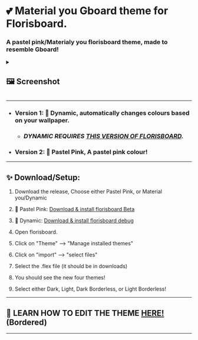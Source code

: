 # 💕 Material you Gboard theme for Florisboard.
<h3> A pastel pink/Materialy you florisboard theme, made to resemble Gboard!</h3>

<details>
<summary><h2>🖼️ Screenshot</summary>
  
</h2>

---

## Bordered:
<img src="https://github.com/TeaEndsAcronyms/Gboard-for-Florisboard-theme/assets/123305689/cd5c584d-ecc9-4377-8e69-4bd5a3d4df12" alt="Bordered" border="0" width="500">

---
## Borderless:
<img src="https://github.com/TeaEndsAcronyms/Gboard-for-Florisboard-theme/assets/123305689/5514f54c-6e15-4ff9-8c3e-53ce49eca6ee" alt="Bordered" border="0" width="500">


---

</details>

---
- ### Version 1: 🎨 Dynamic, automatically changes colours based on your wallpaper.
  -  ### _**DYNAMIC REQUIRES [THIS VERSION OF FLORISBOARD](https://www.mediafire.com/file/pywec1eo0iqze0j/dev.patrickgold.florisboard.debug.apk/file).**_

- ### Version 2: 🩷 Pastel Pink, A pastel pink colour!

---

## ✨ Download/Setup:

1.  Download the release, Choose either Pastel Pink, or Material you/Dynamic


2. 🩷 Pastel Pink: [Download & install florisboard Beta](https://apt.izzysoft.de/fdroid/index/apk/dev.patrickgold.florisboard.beta)
3. 🎨 Dynamic: [Download & install florisboard debug](https://www.mediafire.com/file/pywec1eo0iqze0j/dev.patrickgold.florisboard.debug.apk/file)

4. Open florisboard.

5. Click on "Theme" --> "Manage installed themes"

6. Click on "import" --> "select files"

7. Select the .flex file (it should be in downloads)

8. You should see the new four themes!

9. Select either Dark, Light, Dark Borderless, or Light Borderless!
---

## 📝 LEARN HOW TO EDIT THE THEME [HERE!](https://github.com/TeaEndsAcronyms/Gboard-for-Florisboard-theme/blob/main/Editing%20Guide.md) (Bordered)
---
